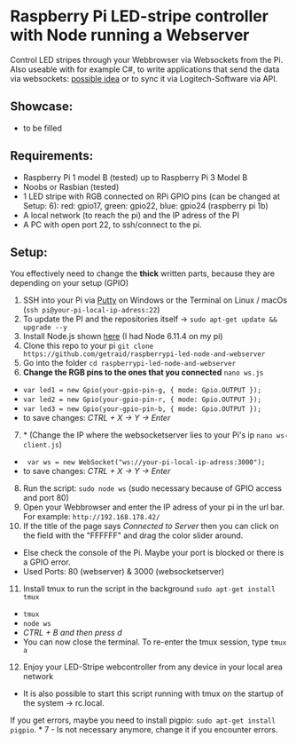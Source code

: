 # Raspberry Pi LED-stripe controller with Node running a Webserver
Control LED stripes through your Webbrowser via Websockets from the Pi. 
Also useable with for example C#, to write applications that send the data via websockets: [possible idea](http://www.screenbloom.com/) or to sync it via Logitech-Software via API.

## Showcase:
* to be filled

## Requirements:
* Raspberry Pi 1 model B (tested) up to Raspberry Pi 3 Model B
* Noobs or Rasbian (tested)
* 1 LED stripe with RGB connected on RPi GPIO pins (can be changed at Setup: 6): red: gpio17, green: gpio22, blue: gpio24 (raspberry pi 1b)
* A local network (to reach the pi) and the IP adress of the PI
* A PC with open port 22, to ssh/connect to the pi.

## Setup:
You effectively need to change the **thick** written parts, because they are depending on your setup (GPIO)

1. SSH into your Pi via [Putty](https://www.chiark.greenend.org.uk/~sgtatham/putty/latest.html) on Windows or the Terminal on Linux / macOs (`ssh pi@your-pi-local-ip-adress:22`)
2. To update the PI and the repositories itself -> `sudo apt-get update && upgrade --y`
3. Install Node.js shown [here](https://nodejs.org/en/download/package-manager/#debian-and-ubuntu-based-linux-distributions) (I had Node 6.11.4 on my pi)
4. Clone this repo to your pi `git clone https://github.com/getraid/raspberrypi-led-node-and-webserver`
5. Go into the folder `cd raspberrypi-led-node-and-webserver`
6. **Change the RGB pins to the ones that you connected** `nano ws.js`
  * `var led1 = new Gpio(your-gpio-pin-g, { mode: Gpio.OUTPUT });`
  * `var led2 = new Gpio(your-gpio-pin-r, { mode: Gpio.OUTPUT });`
  * `var led3 = new Gpio(your-gpio-pin-b, { mode: Gpio.OUTPUT });`
  * to save changes: *CTRL + X -> Y -> Enter*
7. \* (Change the IP where the websocketserver lies to your Pi's ip `nano ws-client.js`)
  * ` var ws = new WebSocket("ws://your-pi-local-ip-adress:3000");`
  * to save changes: *CTRL + X -> Y -> Enter*
8. Run the script: `sudo node ws` (sudo necessary because of GPIO access and port 80)
9. Open your Webbrowser and enter the IP adress of your pi in the url bar. For example: `http://192.168.178.42/`
10. If the title of the page says *Connected to Server* then you can click on the field with the "FFFFFF" and drag the color slider around.
  * Else check the console of the Pi. Maybe your port is blocked or there is a GPIO error.
  * Used Ports: 80 (webserver) & 3000 (websocketserver)
11. Install tmux to run the script in the background `sudo apt-get install tmux`
  * `tmux`
  * `node ws`
  * *CTRL + B and then press d*
  * You can now close the terminal. To re-enter the tmux session, type `tmux a` 
12. Enjoy your LED-Stripe webcontroller from any device in your local area network
  * It is also possible to start this script running with tmux on the startup of the system -> rc.local. 
  
If you get errors, maybe you need to install pigpio: `sudo apt-get install pigpio`.
\* 7 - Is not necessary anymore, change it if you encounter errors.

